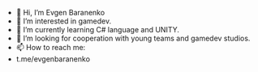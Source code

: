 - 👋 Hi, I’m Evgen Baranenko
- 👀 I’m interested in gamedev.
- 🌱 I’m currently learning C# language and UNITY.
- 💞️ I’m  looking for cooperation with young teams and gamedev studios.
- 📫 How to reach me:
-    t.me/evgenbaranenko 
<!---
evgenbaranenko/evgenbaranenko is a ✨ special ✨ repository because its `README.md` (this file) appears on your GitHub profile.
You can click the Preview link to take a look at your changes.
--->
